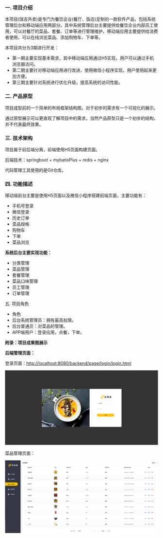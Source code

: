 ### 一. 项目介绍

本项目(瑞吉外卖)是专门为餐饮企业(餐厅、饭店)定制的一款软件产品，包括系统管理后台和移动端应用两部分。其中系统管理后台主要提供给餐饮企业内部员工使用，可以对餐厅的菜品、套餐、订单等进行管理维护。移动端应用主要提供给消费者使用，可以在线浏览菜品、添加购物车、下单等。

本项目共分为3期进行开发：

- 第一期主要实现基本需求，其中移动端应用通过H5实现，用户可以通过手机浏览器访问。
- 第二期主要针对移动端应用进行改进，使用微信小程序实现，用户使用起来更加方便。
- 第三期主要针对系统进行优化升级，提高系统的访问性能。


### 二. 产品原型
项目成型前的一个简单的布局框架结构图，对于初步的需求有一个可视化的展示。

通过原型展示可以更直观了解项目中的需求，当然产品原型只是一个初步的结构，并不代表最终效果。


### 三. 技术架构


项目属于前后端分离，前端使用H5页面构建页面。

后端技术：springboot + mybatisPlus + redis + nginx

代码管理工具使用的是Git仓库。

### 四. 功能描述

移动端前台主要是使用H5页面以及微信小程序搭建前端页面，主要功能有：

- 手机号登录
- 微信登录
- 历史订单
- 菜品规格
- 购物车
- 下单
- 菜品浏览

**系统后台主要实现功能：**
- 分类管理
- 菜品管理
- 套餐管理
- 菜品口味管理
- 员工管理
- 订单管理

五. 项目角色
- 角色
- 后台系统管理员：拥有最高权限。
- 后台普通员：对菜品的管理。
- APP端用户：登录应用，点餐，下单。


**附录：项目成果图展示**

**后端管理页面：**

登录页面：[http://localhost:8080/backend/page/login/login.html](http://localhost:8080/backend/page/login/login.html)

![/imgs/img.png](imgs/img.png)

菜品管理页面：

![img.png](imgs/img_01.png)







